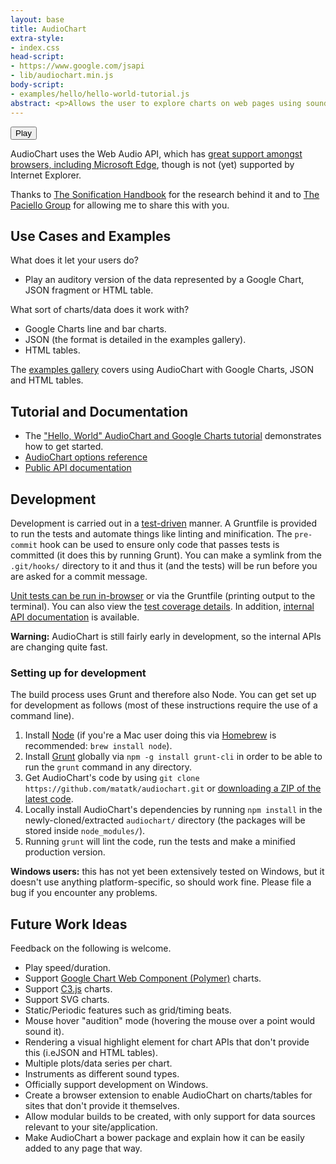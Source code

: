```yaml
---
layout: base
title: AudioChart
extra-style:
- index.css
head-script:
- https://www.google.com/jsapi
- lib/audiochart.min.js
body-script:
- examples/hello/hello-world-tutorial.js
abstract: <p>Allows the user to explore charts on web pages using sound and the keyboard rather than, or in conjunction with, visually and with the mouse.  The code is <a href="https://github.com/matatk/audiochart">developed on GitHub</a> and can easily be added to any page containing charts (or HTML tables or JSON data).  A <a href="examples/hello/">tutorial</a> and <a href="examples/gallery/">examples</a> are available.</p>
---
```

<div id="chartContainer">
	<div id="chart"></div>
	<button id="play">Play</button>
</div>

AudioChart uses the Web Audio API, which has [great support amongst browsers, including Microsoft Edge](http://caniuse.com/audio-api), though is not (yet) supported by Internet Explorer.

Thanks to [The Sonification Handbook](http://sonification.de/handbook/) for the research behind it and to [The Paciello Group](http://paciellogroup.com) for allowing me to share this with you.

Use Cases and Examples
-----------------------

What does it let your users do?

 * Play an auditory version of the data represented by a Google Chart, JSON fragment or HTML table.

What sort of charts/data does it work with?

 * Google Charts line and bar charts.
 * JSON (the format is detailed in the examples gallery).
 * HTML tables.

The [examples gallery](http://matatk.agrip.org.uk/audiochart/examples/gallery/) covers using AudioChart with Google Charts, JSON and HTML tables.

Tutorial and Documentation
---------------------------

 * The ["Hello, World" AudioChart and Google Charts tutorial](http://matatk.agrip.org.uk/audiochart/examples/hello/) demonstrates how to get started.
 * [AudioChart options reference](https://github.com/matatk/audiochart/blob/master/REFERENCE.md)
 * [Public API documentation](http://matatk.agrip.org.uk/audiochart/doc/public/)

Development
------------

Development is carried out in a [test-driven](http://en.wikipedia.org/wiki/Test-driven_development) manner.  A Gruntfile is provided to run the tests and automate things like linting and minification.  The `pre-commit` hook can be used to ensure only code that passes tests is committed (it does this by running Grunt).  You can make a symlink from the `.git/hooks/` directory to it and thus it (and the tests) will be run before you are asked for a commit message.

[Unit tests can be run in-browser](http://matatk.agrip.org.uk/audiochart/test/) or via the Gruntfile (printing output to the terminal).  You can also view the [test coverage details](http://matatk.agrip.org.uk/audiochart/test/coverage/).  In addition, [internal API documentation](http://matatk.agrip.org.uk/audiochart/doc/public/) is available.

**Warning:** AudioChart is still fairly early in development, so the internal APIs are changing quite fast.

### Setting up for development

The build process uses Grunt and therefore also Node.  You can get set up for development as follows (most of these instructions require the use of a command line).

 1. Install [Node](https://nodejs.org/) (if you're a Mac user doing this via [Homebrew](http://brew.sh) is recommended: `brew install node`).
 2. Install [Grunt](http://gruntjs.com) globally via `npm -g install grunt-cli` in order to be able to run the `grunt` command in any directory.
 3. Get AudioChart's code by using `git clone https://github.com/matatk/audiochart.git` or [downloading a ZIP of the latest code](https://github.com/matatk/audiochart/archive/gh-pages.zip).
 4. Locally install AudioChart's dependencies by running `npm install` in the newly-cloned/extracted `audiochart/` directory (the packages will be stored inside `node_modules/`).
 5. Running `grunt` will lint the code, run the tests and make a minified production version.

**Windows users:** this has not yet been extensively tested on Windows, but it doesn't use anything platform-specific, so should work fine. Please file a bug if you encounter any problems.

Future Work Ideas
------------------

Feedback on the following is welcome.

 * Play speed/duration.
 * Support [Google Chart Web Component (Polymer)](https://github.com/GoogleWebComponents/google-chart) charts.
 * Support [C3.js](http://c3js.org) charts.
 * Support SVG charts.
 * Static/Periodic features such as grid/timing beats.
 * Mouse hover "audition" mode (hovering the mouse over a point would sound it).
 * Rendering a visual highlight element for chart APIs that don't provide this (i.eJSON and HTML tables).
 * Multiple plots/data series per chart.
 * Instruments as different sound types.
 * Officially support development on Windows.
 * Create a browser extension to enable AudioChart on charts/tables for sites that don't provide it themselves.
 * Allow modular builds to be created, with only support for data sources relevant to your site/application.
 * Make AudioChart a bower package and explain how it can be easily added to any page that way.
